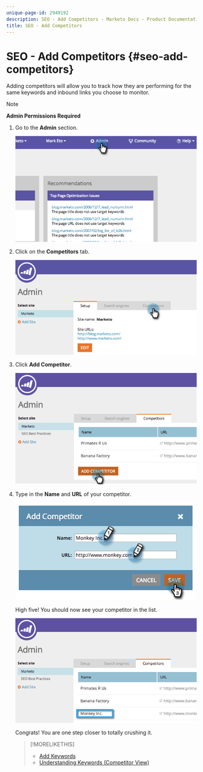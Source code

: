 ```yaml
---
unique-page-id: 2949192
description: SEO - Add Competitors - Marketo Docs - Product Documentation
title: SEO - Add Competitors
---
```


# SEO - Add Competitors {#seo-add-competitors}

Adding competitors will allow you to track how they are performing for the same keywords and inbound links you choose to monitor.

>[!NOTE]
>
>**Admin Permissions Required**

1. Go to the **Admin** section.

   ![](assets/image2014-9-17-21-3a12-3a15.png)

1. Click on the **Competitors** tab.

   ![](assets/image2014-9-17-21-3a12-3a31.png)

1. Click **Add Competitor**.

   ![](assets/image2014-9-17-21-3a12-3a38.png)

1. Type in the **Name** and **URL** of your competitor.

   ![](assets/image2014-9-17-21-3a13-3a5.png)

   High five! You should now see your competitor in the list.

   ![](assets/image2014-9-17-21-3a13-3a14.png)

   Congrats! You are one step closer to totally crushing it.

   >[!MORELIKETHIS]
   >
   >* [Add Keywords](/help/marketo/product-docs/additional-apps/seo/keywords/seo-add-keywords.md)
   >* [Understanding Keywords (Competitor View)](/help/marketo/product-docs/additional-apps/seo/keywords/seo-understanding-keywords.md)
